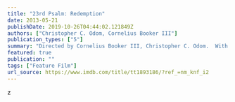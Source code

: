 ```yaml
---
title: "23rd Psalm: Redemption"
date: 2013-05-21
publishDate: 2019-10-26T04:44:02.121849Z
authors: ["Christopher C. Odom, Cornelius Booker III"]
publication_types: ["5"]
summary: "Directed by Cornelius Booker III, Christopher C. Odom.  With Tatyana Ali, Clifton Powell, Leslie Mills, Leslie A. Jones. When a minister and his family are held hostage in his own home by an escaped convict, he must rely upon his faith to deliver his family from harm's way."
featured: true
publication: ""
tags: ["Feature Film"]
url_source: https://www.imdb.com/title/tt1893186/?ref_=nm_knf_i2
---
```

z
